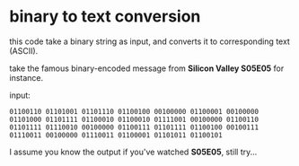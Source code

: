 # binary to text conversion

this code take a binary string as input, and converts it to corresponding text (ASCII).

take the famous binary-encoded message from **Silicon Valley S05E05** for instance. 

input: 
```
01100110 01101001 01101110 01100100 00100000 01100001 00100000 01101000 01101111 01100010 01100010 01111001 00100000 01100110 01101111 01110010 00100000 01100111 01101111 01100100 00100111 01110011 00100000 01110011 01100001 01101011 01100101

```

I assume you know the output if you've watched **S05E05**, still try...
